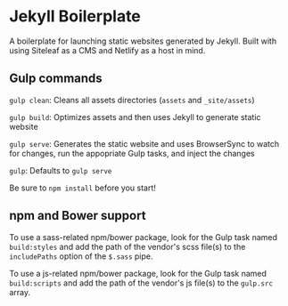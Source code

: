 # Jekyll Boilerplate

A boilerplate for launching static websites generated by Jekyll. Built with using Siteleaf as a CMS and Netlify as a host in mind.

## Gulp commands

`gulp clean`: Cleans all assets directories (`assets` and `_site/assets`)

`gulp build`: Optimizes assets and then uses Jekyll to generate static website

`gulp serve`: Generates the static website and uses BrowserSync to watch for changes, run the appopriate Gulp tasks, and inject the changes

`gulp`: Defaults to `gulp serve`

Be sure to `npm install` before you start!

## npm and Bower support

To use a sass-related npm/bower package, look for the Gulp task named `build:styles` and add the path of the vendor's scss file(s) to the `includePaths` option of the `$.sass` pipe.

To use a js-related npm/bower package, look for the Gulp task named `build:scripts` and add the path of the vendor's js file(s) to the `gulp.src` array.
